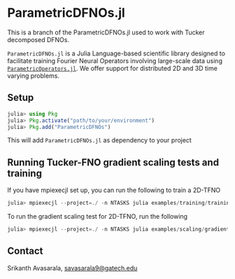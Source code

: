 # ParametricDFNOs.jl

This is a branch of the ParametricDFNOs.jl used to work with Tucker decomposed DFNOs.

<!-- [![][zenodo-img]][zenodo-status] -->

`ParametricDFNOs.jl` is a Julia Language-based scientific library designed to facilitate training Fourier Neural Operators involving large-scale data using [`ParametricOperators.jl`](https://github.com/slimgroup/ParametricOperators.jl). We offer support for distributed 2D and 3D time varying problems.

## Setup

   ```julia
   julia> using Pkg
   julia> Pkg.activate("path/to/your/environment")
   julia> Pkg.add("ParametricDFNOs")
   ```

This will add `ParametricDFNOs.jl` as dependency to your project

## Running Tucker-FNO gradient scaling tests and training
If you have mpiexecjl set up, you can run the following to train a 2D-TFNO

   ```julia
   julia> mpiexecjl --project=./ -n NTASKS julia examples/training/training_2d_tfno.jl
   ```  

   To run the gradient scaling test for 2D-TFNO, run the following  

   ```julia
   julia> mpiexecjl --project=./ -n NTASKS julia examples/scaling/gradient_scaling_2dt.jl
   ```  

## Contact

Srikanth Avasarala, [savasarala9@gatech.edu](mailto:savasarala9@gatech.edu) <br/>
